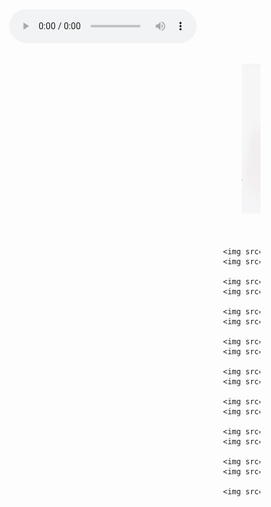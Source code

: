 
<!doctype html>
<html>
<head>
<meta charset="utf-8">
<title>Lời chúc</title>
<link rel="shortcut icon" href="Logo.ico">

<style type="text/css">
.hovergallery img{
-webkit-transform:scale(0.8); /*Webkit: Scale down image to 0.8x original size*/
-moz-transform:scale(0.8); /*Mozilla scale version*/
-o-transform:scale(0.8); /*Opera scale version*/
-webkit-transition-duration: 0.5s; /*Webkit: Animation duration*/
-moz-transition-duration: 0.5s; /*Mozilla duration version*/
-o-transition-duration: 0.5s; /*Opera duration version*/
opacity: 0.7; /*initial opacity of images*/
margin: 0 10px 5px 0; /*margin between images*/
}
.hovergallery img:hover{
-webkit-transform:scale(1.1); /*Webkit: Scale up image to 1.2x original size*/
-moz-transform:scale(1.1); /*Mozilla scale version*/
-o-transform:scale(1.1); /*Opera scale version*/
box-shadow:0px 0px 30px gray; /*CSS3 shadow: 30px blurred shadow all around image*/
-webkit-box-shadow:0px 0px 30px gray; /*Safari shadow version*/
-moz-box-shadow:0px 0px 30px gray; /*Mozilla shadow version*/
opacity: 1;
}
</style>

</head>

<body style="background-image:url(img/backgr.jpg)">
<center>
        <audio id="time" src="audio/Huyen-Thoai-Me-Dam-Vinh-Hung.mp3" controls autoplay="autoplay">
            <source src="audio-file.ogg" type="audio/ogg" />
            <source src="audio-file.mp3" type="audio/mpeg" />
        </audio>
</center>

<marquee id="marq" scrollamount="3" loop="50" scrolldelay="0" class="hovergallery">
    <img src="img/h1.jpg" width="300" height="300"/> </a>
    <img src="img/lc1.jpg" width="300" height="300"/> </a>
    
    <img src="img/h2.jpg" width="300" height="300"/> </a>
    <img src="img/lc2.jpg" width="300" height="300"/> </a>
    
    <img src="img/h3.jpg" width="300" height="300"/> </a>
    <img src="img/lc3.jpg" width="300" height="300"/> </a>
    
    <img src="img/h4.jpg" width="300" height="300"/> </a>
    <img src="img/lc4.jpg" width="300" height="300"/> </a>
    
    <img src="img/h5.jpg" width="300" height="300"/> </a>
    <img src="img/lc5.jpg" width="300" height="300"/> </a>
    
    <img src="img/h6.jpg" width="300" height="300"/> </a>
    <img src="img/lc6.jpg" width="300" height="300"/> </a>
    
    <img src="img/h7.jpg" width="300" height="300"/> </a>
    <img src="img/lc7.jpg" width="300" height="300"/> </a>
    
    <img src="img/h9.jpg" width="300" height="300"/> </a>
    <img src="img/lc9.jpg" width="300" height="300"/> </a>
    
    <img src="img/h10.jpg" width="300" height="300"/> </a>
    <img src="img/lc10.jpg" width="300" height="300"/> </a>
    
    <img src="img/lc8.jpg" width="300" height="300"/> </a>
    
</marquee>


<!--Chuyển trang sau 374s(Đồng thời hết bài hát-->
<script type="text/javascript"> 
	var jgt = 10; document.getElementById('time').innerHTML = jgt; 
	function stime(){
		document.getElementById('time').innerHTML = jgt; 
		jgt = jgt - 1; 
		if(jgt == 0){
			clearInterval(timing); 
			location = 'Index.html';
			} 
		} 
	var timing = setInterval("stime();",37400); 
</script>

<script src="js/jquery-3.2.1.min.js"></script>
<script src="js/bootstrap.min.js"></script>
</body>
</html>
